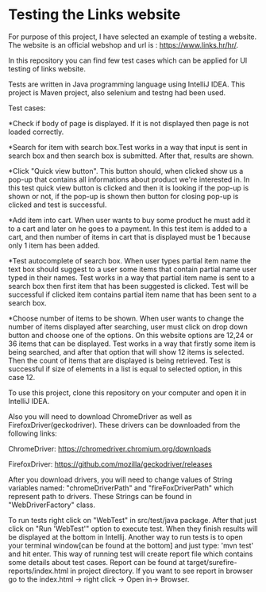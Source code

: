 # Testing the Links website

For purpose of this project, I have selected an example of testing a website. The website is an official webshop and url is : https://www.links.hr/hr/.

In this repository you can find few test cases which can be applied for UI testing of links website.

Tests are written in Java programming language using IntelliJ IDEA. This project is Maven project, also selenium and testng had been used. 

Test cases:

*Check if body of page is displayed. If it is not displayed then page is not loaded correctly.

*Search for item with search box.Test works in a way that input is sent in search box and then search box is submitted. After that, results are shown.

*Click "Quick view button". This button should, when clicked show us a pop-up that contains all informations about product we're interested in. In this test quick view button is clicked and then it is looking if the pop-up is shown or not, if the pop-up is shown then button for closing pop-up is clicked and test is successful.

*Add item into cart. When user wants to buy some product he must add it to a cart and later on he goes to a payment. In this test item is added to a cart, and then number of items in cart that is displayed must be 1 because only 1 item has been added.

*Test autocomplete of search box. When user types partial item name the text box should suggest to a user some items that contain partial name user typed in their names. Test works in a way that partial item name is sent to a search box then first item that has been suggested is clicked. Test will be successful if clicked item contains partial item name that has been sent to a search box.

*Choose number of items to be shown. When user wants to change the number of items displayed after searching, user must click on drop down button and choose one of the options. On this website options are 12,24 or 36 items that can be displayed. Test works in a way that firstly some item is being searched, and after that option that will show 12 items is selected. Then the count of items that are displayed is being retrieved. Test is successful if size of elements in a list is equal to selected option, in this case 12.


To use this project, clone this repository on your computer and open it in IntelliJ IDEA.

Also you will need to download ChromeDriver as well as  FirefoxDriver(geckodriver). These drivers can be downloaded from the following links: 

ChromeDriver: https://chromedriver.chromium.org/downloads

FirefoxDriver: https://github.com/mozilla/geckodriver/releases

After you download drivers, you will need to change values of String variables named: "chromeDriverPath" and "fireFoxDriverPath" which represent path to drivers. These Strings can be found in "WebDriverFactory" class.

To run tests right click on "WebTest" in src/test/java package. After that just click on "Run 'WebTest'" option to execute test. When they finish results will be displayed at the bottom in Intellij.
Another way to run tests is to open your terminal window[can be found at the bottom] and just type: 'mvn test' and hit enter. This way of running test will create report file which contains some details about test cases. Report can be found at  target/surefire-reports/index.html in project directory. If you want to see report in browser go to the index.html -> right click -> Open in-> Browser.
